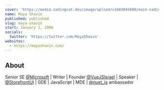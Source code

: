 ```yaml
---
cover: 'https://media.codingcat.dev/image/upload/v1683045800/main-codingcatdev-photo/podcast-guest/MayaShavin'
name: Maya Shavin
published: published
slug: maya-shavin
start: January 1, 2000
socials:
  twitter: 'https://twitter.com/MayaShavin'
websites:
  - https://mayashavin.com/
---
```


## About

Senior SE [@Microsoft](https://twitter.com/Microsoft) | Writer | Founder [@VueJSIsrael](https://twitter.com/VueJSIsrael)
| Speaker | [@StorefrontUI](https://twitter.com//StorefrontUI) | GDE | JavaScript | MDE | [@nuxt_js](https://twitter.com/nuxt_js) ambassador

